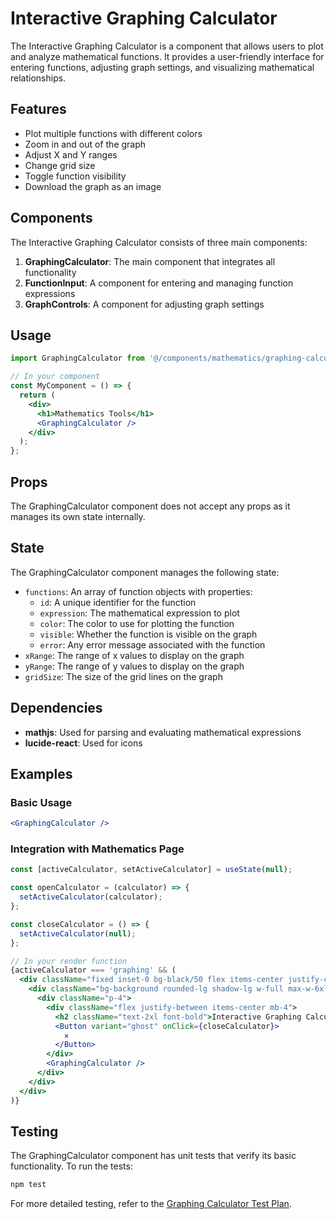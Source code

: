 # Interactive Graphing Calculator

The Interactive Graphing Calculator is a component that allows users to plot and analyze mathematical functions. It provides a user-friendly interface for entering functions, adjusting graph settings, and visualizing mathematical relationships.

## Features

- Plot multiple functions with different colors
- Zoom in and out of the graph
- Adjust X and Y ranges
- Change grid size
- Toggle function visibility
- Download the graph as an image

## Components

The Interactive Graphing Calculator consists of three main components:

1. **GraphingCalculator**: The main component that integrates all functionality
2. **FunctionInput**: A component for entering and managing function expressions
3. **GraphControls**: A component for adjusting graph settings

## Usage

```jsx
import GraphingCalculator from '@/components/mathematics/graphing-calculator/GraphingCalculator';

// In your component
const MyComponent = () => {
  return (
    <div>
      <h1>Mathematics Tools</h1>
      <GraphingCalculator />
    </div>
  );
};
```

## Props

The GraphingCalculator component does not accept any props as it manages its own state internally.

## State

The GraphingCalculator component manages the following state:

- `functions`: An array of function objects with properties:
  - `id`: A unique identifier for the function
  - `expression`: The mathematical expression to plot
  - `color`: The color to use for plotting the function
  - `visible`: Whether the function is visible on the graph
  - `error`: Any error message associated with the function
- `xRange`: The range of x values to display on the graph
- `yRange`: The range of y values to display on the graph
- `gridSize`: The size of the grid lines on the graph

## Dependencies

- **mathjs**: Used for parsing and evaluating mathematical expressions
- **lucide-react**: Used for icons

## Examples

### Basic Usage

```jsx
<GraphingCalculator />
```

### Integration with Mathematics Page

```jsx
const [activeCalculator, setActiveCalculator] = useState(null);

const openCalculator = (calculator) => {
  setActiveCalculator(calculator);
};

const closeCalculator = () => {
  setActiveCalculator(null);
};

// In your render function
{activeCalculator === 'graphing' && (
  <div className="fixed inset-0 bg-black/50 flex items-center justify-center z-50 p-4">
    <div className="bg-background rounded-lg shadow-lg w-full max-w-6xl max-h-[90vh] overflow-auto">
      <div className="p-4">
        <div className="flex justify-between items-center mb-4">
          <h2 className="text-2xl font-bold">Interactive Graphing Calculator</h2>
          <Button variant="ghost" onClick={closeCalculator}>
            ✕
          </Button>
        </div>
        <GraphingCalculator />
      </div>
    </div>
  </div>
)}
```

## Testing

The GraphingCalculator component has unit tests that verify its basic functionality. To run the tests:

```bash
npm test
```

For more detailed testing, refer to the [Graphing Calculator Test Plan](../../../../test-plans/graphing-calculator-test-plan.md).
